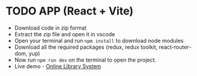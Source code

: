 # TODO APP (React + Vite)

- Download code in zip format
- Extract the zip file and open it in vscode 
- Open your terminal and run `npm install` to download node modules
- Download all the required packages (redux, redux toolkit, react-router-dom, yup)
- Now run `npm run dev` on the terminal to open the project.
- Live demo - [Online Library System](abhaylibrarysystem.netlify.app)
